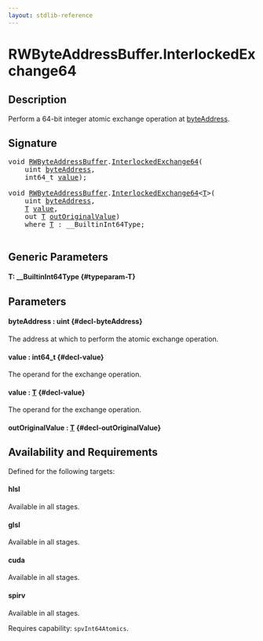 ```yaml
---
layout: stdlib-reference
---
```


# RWByteAddressBuffer\.InterlockedExchange64

## Description

Perform a 64-bit integer atomic exchange operation at <span class='code'><a href="/stdlib-reference/types/rwbyteaddressbuffer-0126d/interlockedexchange64-0b#decl-byteAddress" class="code_param">byteAddress</a></span>.



## Signature 

<pre>
<span class="code_keyword">void</span> <a href="/stdlib-reference/types/rwbyteaddressbuffer-0126d/index" class="code_type">RWByteAddressBuffer</a>.<a href="/stdlib-reference/types/rwbyteaddressbuffer-0126d/interlockedexchange64-0b">InterlockedExchange64</a>(
    <span class="code_keyword">uint</span> <a href="/stdlib-reference/types/rwbyteaddressbuffer-0126d/interlockedexchange64-0b#decl-byteAddress" class="code_param">byteAddress</a>,
    int64_t <a href="/stdlib-reference/types/rwbyteaddressbuffer-0126d/interlockedexchange64-0b#decl-value" class="code_param">value</a>);

<span class="code_keyword">void</span> <a href="/stdlib-reference/types/rwbyteaddressbuffer-0126d/index" class="code_type">RWByteAddressBuffer</a>.<a href="/stdlib-reference/types/rwbyteaddressbuffer-0126d/interlockedexchange64-0b">InterlockedExchange64</a>&lt;<a href="/stdlib-reference/types/rwbyteaddressbuffer-0126d/interlockedexchange64-0b#typeparam-T" class="code_type">T</a>&gt;(
    <span class="code_keyword">uint</span> <a href="/stdlib-reference/types/rwbyteaddressbuffer-0126d/interlockedexchange64-0b#decl-byteAddress" class="code_param">byteAddress</a>,
    <a href="/stdlib-reference/types/rwbyteaddressbuffer-0126d/interlockedexchange64-0b#typeparam-T" class="code_type">T</a> <a href="/stdlib-reference/types/rwbyteaddressbuffer-0126d/interlockedexchange64-0b#decl-value" class="code_param">value</a>,
    <span class="code_keyword">out</span> <a href="/stdlib-reference/types/rwbyteaddressbuffer-0126d/interlockedexchange64-0b#typeparam-T" class="code_type">T</a> <a href="/stdlib-reference/types/rwbyteaddressbuffer-0126d/interlockedexchange64-0b#decl-outOriginalValue" class="code_param">outOriginalValue</a>)
    <span class='code_keyword'>where</span> <a href="/stdlib-reference/types/rwbyteaddressbuffer-0126d/interlockedexchange64-0b#typeparam-T" class="code_type">T</a> : __BuiltinInt64Type;

</pre>

## Generic Parameters

#### T: \_\_BuiltinInt64Type {#typeparam-T}

## Parameters

#### byteAddress  : uint {#decl-byteAddress}
The address at which to perform the atomic exchange operation.

#### value  : int64\_t {#decl-value}
The operand for the exchange operation.

#### value  : [T](/stdlib-reference/types/rwbyteaddressbuffer-0126d/interlockedexchange64-0b#typeparam-T) {#decl-value}
The operand for the exchange operation.

#### outOriginalValue  : [T](/stdlib-reference/types/rwbyteaddressbuffer-0126d/interlockedexchange64-0b#typeparam-T) {#decl-outOriginalValue}

## Availability and Requirements

Defined for the following targets:

#### hlsl
Available in all stages.

#### glsl
Available in all stages.

#### cuda
Available in all stages.

#### spirv
Available in all stages.

Requires capability: `spvInt64Atomics`.


